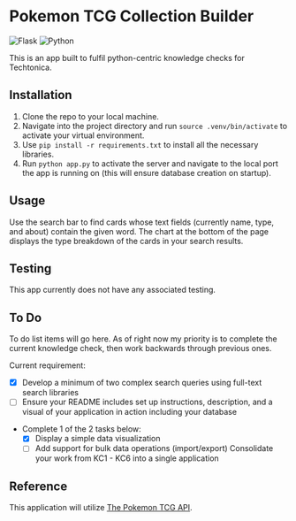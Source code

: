 # Pokemon TCG Collection Builder

![Flask](https://img.shields.io/badge/Flask-000000?style=for-the-badge&logo=flask&logoColor=white) ![Python](https://img.shields.io/badge/Python-FFD43B?style=for-the-badge&logo=python&logoColor=blue)

This is an app built to fulfil python-centric knowledge checks for Techtonica.

## Installation

1. Clone the repo to your local machine.
2. Navigate into the project directory and run ``source .venv/bin/activate`` to activate your virtual environment.
3. Use ``pip install -r requirements.txt`` to install all the necessary libraries.
4. Run ``python app.py`` to activate the server and navigate to the local port the app is running on (this will ensure database creation on startup).

## Usage

Use the search bar to find cards whose text fields (currently name, type, and about) contain the given word. The chart at the bottom of the page displays the type breakdown of the cards in your search results.

## Testing

This app currently does not have any associated testing.

## To Do

To do list items will go here. As of right now my priority is to complete the current knowledge check, then work backwards through previous ones.

Current requirement:

- [x] Develop a minimum of two complex search queries using full-text search libraries
- [ ] Ensure your README includes set up instructions, description, and a visual of your application in action including your database
- Complete 1 of the 2 tasks below:
  - [x] Display a simple data visualization
  - [ ] Add support for bulk data operations (import/export)
        Consolidate your work from KC1 - KC6 into a single application

## Reference

This application will utilize [The Pokemon TCG API](https://pokemontcg.io/).
